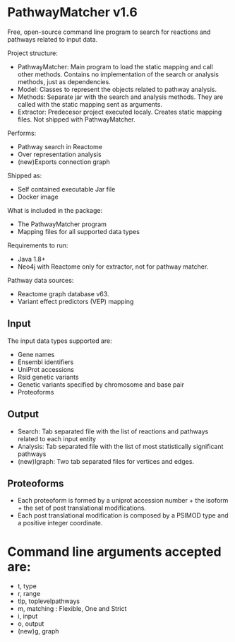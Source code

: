 # PathwayMatcher v1.6

Free, open-source command line program to search for reactions and pathways related to input data.

Project structure:
* PathwayMatcher: Main program to load the static mapping and call other methods. Contains no implementation of the search or analysis methods, just as dependencies.
* Model: Classes to represent the objects related to pathway analysis.
* Methods: Separate jar with the search and analysis methods. They are called with the static mapping sent as arguments.
* Extractor: Predecesor project executed localy. Creates static mapping files. Not shipped with PathwayMatcher.

Performs:
* Pathway search in Reactome
* Over representation analysis
* (new)Exports connection graph

Shipped as:
* Self contained executable Jar file
* Docker image

What is included in the package:
* The PathwayMatcher program
* Mapping files for all supported data types

Requirements to run:
* Java 1.8+
* Neo4j with Reactome only for extractor, not for pathway matcher.

Pathway data sources:
* Reactome graph database v63.
* Variant effect predictors (VEP) mapping

## Input

The input data types supported are:
* Gene names
* Ensembl identifiers
* UniProt accessions
* Rsid genetic variants
* Genetic variants specified by chromosome and base pair
* Proteoforms

## Output

* Search: Tab separated file with the list of reactions and pathways related to each input entity
* Analysis: Tab separated file with the list of most statistically significant pathways
* (new)Igraph: Two tab separated files for vertices and edges. 

## Proteoforms
* Each proteoform is formed by a uniprot accession number + the isoform + the set of post translational modifications.
* Each post translational modification is composed by a PSIMOD type and a positive integer coordinate.

# Command line arguments accepted are:
* t, type
* r, range
* tlp, toplevelpathways
* m, matching : Flexible, One and Strict
* i, input
* o, output
* (new)g, graph